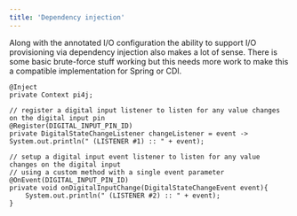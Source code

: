```yaml
---
title: 'Dependency injection'
---
```


Along with the annotated I/O configuration the ability to support I/O provisioning via dependency injection also makes a lot of sense. There is some basic brute-force stuff working but this needs more work to make this a compatible implementation for Spring or CDI. 

```
@Inject
private Context pi4j;

// register a digital input listener to listen for any value changes on the digital input pin
@Register(DIGITAL_INPUT_PIN_ID)
private DigitalStateChangeListener changeListener = event -> System.out.println(" (LISTENER #1) :: " + event);

// setup a digital input event listener to listen for any value changes on the digital input
// using a custom method with a single event parameter
@OnEvent(DIGITAL_INPUT_PIN_ID)
private void onDigitalInputChange(DigitalStateChangeEvent event){
    System.out.println(" (LISTENER #2) :: " + event);
}
```